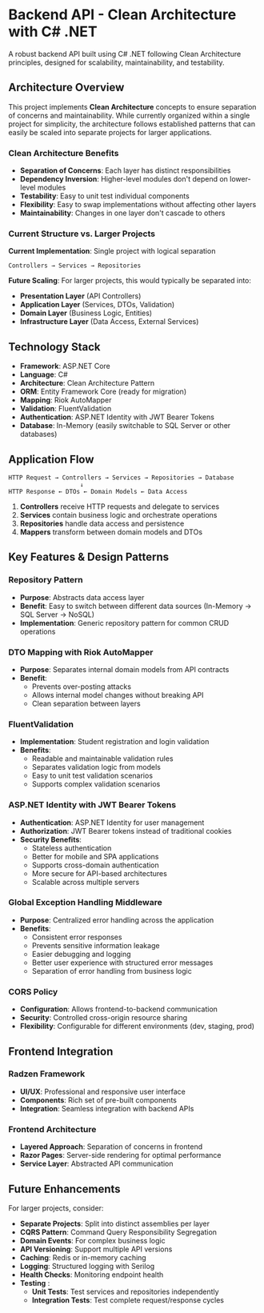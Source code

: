 # Backend API - Clean Architecture with C# .NET

A robust backend API built using C# .NET following Clean Architecture principles, designed for scalability, maintainability, and testability.

## Architecture Overview

This project implements **Clean Architecture** concepts to ensure separation of concerns and maintainability. While currently organized within a single project for simplicity, the architecture follows established patterns that can easily be scaled into separate projects for larger applications.

### Clean Architecture Benefits
- **Separation of Concerns**: Each layer has distinct responsibilities
- **Dependency Inversion**: Higher-level modules don't depend on lower-level modules
- **Testability**: Easy to unit test individual components
- **Flexibility**: Easy to swap implementations without affecting other layers
- **Maintainability**: Changes in one layer don't cascade to others

### Current Structure vs. Larger Projects
**Current Implementation**: Single project with logical separation
```
Controllers → Services → Repositories
```

**Future Scaling**: For larger projects, this would typically be separated into:
- **Presentation Layer** (API Controllers)
- **Application Layer** (Services, DTOs, Validation)
- **Domain Layer** (Business Logic, Entities)
- **Infrastructure Layer** (Data Access, External Services)

## Technology Stack

- **Framework**: ASP.NET Core
- **Language**: C#
- **Architecture**: Clean Architecture Pattern
- **ORM**: Entity Framework Core (ready for migration)
- **Mapping**: Riok AutoMapper
- **Validation**: FluentValidation
- **Authentication**: ASP.NET Identity with JWT Bearer Tokens
- **Database**: In-Memory (easily switchable to SQL Server or other databases)

## Application Flow

```
HTTP Request → Controllers → Services → Repositories → Database
                    ↓
HTTP Response ← DTOs ← Domain Models ← Data Access
```

1. **Controllers** receive HTTP requests and delegate to services
2. **Services** contain business logic and orchestrate operations
3. **Repositories** handle data access and persistence
4. **Mappers** transform between domain models and DTOs

## Key Features & Design Patterns

### Repository Pattern
- **Purpose**: Abstracts data access layer
- **Benefit**: Easy to switch between different data sources (In-Memory → SQL Server → NoSQL)
- **Implementation**: Generic repository pattern for common CRUD operations

### DTO Mapping with Riok AutoMapper
- **Purpose**: Separates internal domain models from API contracts
- **Benefit**: 
  - Prevents over-posting attacks
  - Allows internal model changes without breaking API
  - Clean separation between layers

### FluentValidation
- **Implementation**: Student registration and login validation
- **Benefits**:
  - Readable and maintainable validation rules
  - Separates validation logic from models
  - Easy to unit test validation scenarios
  - Supports complex validation scenarios

### ASP.NET Identity with JWT Bearer Tokens
- **Authentication**: ASP.NET Identity for user management
- **Authorization**: JWT Bearer tokens instead of traditional cookies
- **Security Benefits**:
  - Stateless authentication
  - Better for mobile and SPA applications
  - Supports cross-domain authentication
  - More secure for API-based architectures
  - Scalable across multiple servers

### Global Exception Handling Middleware
- **Purpose**: Centralized error handling across the application
- **Benefits**:
  - Consistent error responses
  - Prevents sensitive information leakage
  - Easier debugging and logging
  - Better user experience with structured error messages
  - Separation of error handling from business logic

### CORS Policy
- **Configuration**: Allows frontend-to-backend communication
- **Security**: Controlled cross-origin resource sharing
- **Flexibility**: Configurable for different environments (dev, staging, prod)

## Frontend Integration

### Radzen Framework
- **UI/UX**: Professional and responsive user interface
- **Components**: Rich set of pre-built components
- **Integration**: Seamless integration with backend APIs

### Frontend Architecture
- **Layered Approach**: Separation of concerns in frontend
- **Razor Pages**: Server-side rendering for optimal performance
- **Service Layer**: Abstracted API communication

## Future Enhancements

For larger projects, consider:
- **Separate Projects**: Split into distinct assemblies per layer
- **CQRS Pattern**: Command Query Responsibility Segregation
- **Domain Events**: For complex business logic
- **API Versioning**: Support multiple API versions
- **Caching**: Redis or in-memory caching
- **Logging**: Structured logging with Serilog
- **Health Checks**: Monitoring endpoint health
- **Testing** : 
  - **Unit Tests**: Test services and repositories independently
  - **Integration Tests**: Test complete request/response cycles

